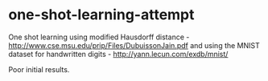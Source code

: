 # one-shot-learning-attempt

One shot learning using modified Hausdorff distance  - http://www.cse.msu.edu/prip/Files/DubuissonJain.pdf
and using the MNIST dataset for handwritten digits - http://yann.lecun.com/exdb/mnist/  

Poor initial results.
